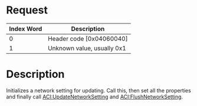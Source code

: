 # Request

| Index Word | Description                |
|------------|----------------------------|
| 0          | Header code \[0x04060040\] |
| 1          | Unknown value, usually 0x1 |

# Description

Initializes a network setting for updating. Call this, then set all the
properties and finally call
[ACI:UpdateNetworkSetting](ACI:UpdateNetworkSetting "wikilink") and
[ACI:FlushNetworkSetting](ACI:FlushNetworkSetting "wikilink").